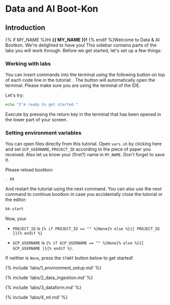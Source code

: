 <walkthrough-metadata>
  <meta name="title" content="Data & AI Boot-Kon" />
  <meta name="description" content="These labs include detailed step-by-step instructions to guide you. In addition to the labs, you’ll face several challenges that you’ll need to solve on your own or with your group. Groups will be assigned by the event organizers at the start of the event." />
  <meta name="keywords" content="data, ai, bigquery, vertexai, genai, notebook" />
  <meta name="component_id" content="12345" />
</walkthrough-metadata>


# Data and AI Boot-Kon

## Introduction

{% if MY_NAME %}Hi **{{ MY_NAME }}!** {% endif %}Welcome to Data & AI Bootkon. We're delighted to have you! This sidebar contains parts of the labs you will work through. Before we get started, let's set up a few things:

### Working with labs

You can insert commands into the terminal using the following button on top of each code line in the tutorial:
<walkthrough-cloud-shell-icon></walkthrough-cloud-shell-icon>. The button will automatically open the terminal.
Please make sure you are using the terminal of the IDE.

Let's try:

```bash
echo "I'm ready to get started."
```

Execute by pressing the return key in the terminal that has been opened in the lower part of your screen.

### Setting environment variables
You can open files directly from this tutorial.
Open `vars.sh` <walkthrough-editor-open-file filePath="vars.sh">by clicking here</walkthrough-editor-open-file>
and set `GCP_USERNAME`, `PROJECT_ID` according to the piece of paper you received. Also let us know your (first?) name in `MY_NAME`. Don't forget to save it.

Please reload bootkon:

```bash
. bk
```


And restart the tutorial using the next command. You can also use the next command to continue bootkon in case you accidentally close the tutorial or the editor:

```bash
bk-start
```

Now, your

* `PROJECT_ID` is `{% if PROJECT_ID == "" %}None{% else %}{{ PROJECT_ID }}{% endif %}`

* `GCP_USERNAME` is `{% if GCP_USERNAME == "" %}None{% else %}{{ GCP_USERNAME }}{% endif %}`.


If neither is `None`, press the `START` button below to get started!

{% include 'labs/1_environment_setup.md' %}

{% include 'labs/2_data_ingestion.md' %}

{% include 'labs/3_dataform.md' %}

{% include 'labs/4_ml.md' %}
